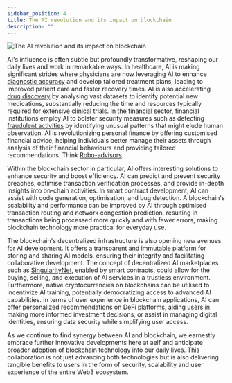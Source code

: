 ```yaml
---
sidebar_position: 4
title: The AI revolution and its impact on blockchain
description: ""
---
```

![The AI revolution and its impact on blockchain](/img/chapter4.png "The AI revolution and its impact on blockchain")

AI's influence is often subtle but profoundly transformative, reshaping our daily lives and work in remarkable ways. In healthcare, AI is making significant strides where physicians are now leveraging AI to enhance [diagnostic accuracy](https://www.forbes.com/sites/forbestechcouncil/2024/05/01/16-surprising-ways-ai-enhances-healthcare-diagnostics-and-delivery) and develop tailored treatment plans, leading to improved patient care and faster recovery times. AI is also accelerating [drug discovery](https://www.forbes.com/sites/forbesbusinesscouncil/2024/02/29/ai-is-rapidly-transforming-drug-discovery/) by analysing vast datasets to identify potential new medications, substantially reducing the time and resources typically required for extensive clinical trials. In the financial sector, financial institutions employ AI to bolster security measures such as detecting [fraudulent activities](https://www.forbes.com/sites/forbestechcouncil/2023/11/01/how-ai-and-machine-learning-help-detect-and-prevent-fraud/) by identifying unusual patterns that might elude human observation. AI is revolutionizing personal finance by offering customised financial advice, helping individuals better manage their assets through analysis of their financial behaviours and providing tailored recommendations. Think [Robo-advisors](https://theconversation.com/robo-advisers-are-here-the-pros-and-cons-of-using-ai-in-investing-224044). 

Within the blockchain sector in particular, AI offers interesting solutions to enhance security and boost efficiency. AI can predict and prevent security breaches, optimise transaction verification processes, and provide in-depth insights into on-chain activities. In smart contract development, AI can assist with code generation, optimisation, and bug detection. A blockchain's scalability and performance can be improved by AI through optimised transaction routing and network congestion prediction, resulting in transactions being processed more quickly and with fewer errors, making blockchain technology more practical for everyday use.

The blockchain's decentralized infrastructure is also opening new avenues for AI development. It offers a transparent and immutable platform for storing and sharing AI models, ensuring their integrity and facilitating collaborative development. The concept of decentralized AI marketplaces such as [SingularityNet](https://singularitynet.io/), enabled by smart contracts, could allow for the buying, selling, and execution of AI services in a trustless environment. Furthermore, native cryptocurrencies on blockchains can be utilised to incentivize AI training, potentially democratizing access to advanced AI capabilities. In terms of user experience in blockchain applications, AI can offer personalized recommendations on DeFi platforms, aiding users in making more informed investment decisions, or assist in managing digital identities, ensuring data security while simplifying user access. 

As we continue to find synergy between AI and blockchain, we earnestly embrace further innovative developments here at aelf and anticipate broader adoption of blockchain technology into our daily lives. This collaboration is not just advancing both technologies but is also delivering tangible benefits to users in the form of security, scalability and user experience of the entire Web3 ecosystem.
